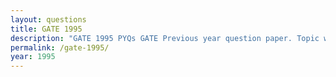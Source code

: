 ```yaml
---
layout: questions
title: GATE 1995
description: "GATE 1995 PYQs GATE Previous year question paper. Topic wise gate questions."
permalink: /gate-1995/
year: 1995
---
```


